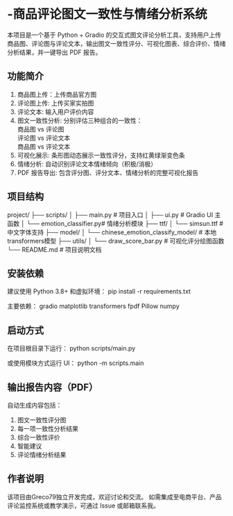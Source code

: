 # -商品评论图文一致性与情绪分析系统
本项目是一个基于 Python + Gradio 的交互式图文评论分析工具，支持用户上传商品图、评论图与评论文本，输出图文一致性评分、可视化图表、综合评价、情绪分析结果，并一键导出 PDF 报告。

## 功能简介
1. 商品图上传：上传商品官方图                                                   
2. 评论图上传: 上传买家实拍图                                                   
3. 评论文本: 输入用户评价内容                                                  
4. 图文一致性分析: 分别评估三种组合的一致性：<br>商品图 vs 评论图<br>评论图 vs 评论文本<br>商品图 vs 评论文本 
5. 可视化展示: 条形图动态展示一致性评分，支持红黄绿渐变色条                                    
6. 情绪分析: 自动识别评论文本情绪倾向（积极/消极）                                       
7. PDF 报告导出: 包含评分图、评分文本、情绪分析的完整可视化报告                                

## 项目结构
project/
├── scripts/
│   ├── main.py              # 项目入口
│   ├── ui.py                # Gradio UI 主函数
│   └── emotion_classifier.py# 情绪分析模块
├── ttf/
│   └── simsun.ttf           # 中文字体支持
├── model/
│   └── chinese_emotion_classify_model/  # 本地transformers模型
├── utils/
│   └── draw_score_bar.py    # 可视化评分绘图函数
└── README.md                # 项目说明文档

## 安装依赖
建议使用 Python 3.8+ 和虚拟环境：
pip install -r requirements.txt

主要依赖：
gradio
matplotlib
transformers
fpdf
Pillow
numpy

## 启动方式
在项目根目录下运行：
python scripts/main.py

或使用模块方式运行 UI：
python -m scripts.main

## 输出报告内容（PDF）
自动生成内容包括：
1. 图文一致性评分图
2. 每一项一致性分析结果
3. 综合一致性评价
4. 智能建议
5. 评论情绪分析结果

## 作者说明
该项目由Greco79独立开发完成，欢迎讨论和交流。
如需集成至电商平台、产品评论监控系统或教学演示，可通过 Issue 或邮箱联系我。
